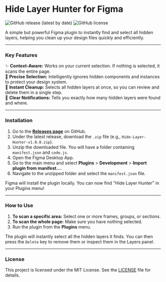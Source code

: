# Hide Layer Hunter for Figma

![GitHub release (latest by date)](https://img.shields.io/github/v/release/enamulkhanbd/figma-hide-layer-hunter?style=for-the-badge)
![GitHub license](https://img.shields.io/github/license/enamulkhanbd/figma-hide-layer-hunter?style=for-the-badge)

A simple but powerful Figma plugin to instantly find and select all hidden layers, helping you clean up your design files quickly and efficiently.

---

### Key Features

✨ **Context-Aware:** Works on your current selection. If nothing is selected, it scans the entire page.</br>
🎯 **Precise Selection:** Intelligently ignores hidden components and instances to protect your design system.</br>
🚀 **Instant Cleanup:** Selects all hidden layers at once, so you can review and delete them in a single step.</br>
🔔 **Clear Notifications:** Tells you exactly how many hidden layers were found and where.

---

### Installation

1.  Go to the **[Releases page](https://github.com/enamulkhanbd/figma-hide-layer-hunter/releases)** on GitHub.
2.  Under the latest release, download the `.zip` file (e.g., `Hide-Layer-Hunter-v1.0.0.zip`).
3.  Unzip the downloaded file. You will have a folder containing `manifest.json` and `code.js`.
4.  Open the Figma Desktop App.
5.  Go to the main menu and select **Plugins** > **Development** > **Import plugin from manifest...**.
6.  Navigate to the unzipped folder and select the `manifest.json` file.

Figma will install the plugin locally. You can now find "Hide Layer Hunter" in your Plugins menu!

---

### How to Use

1.  **To scan a specific area:** Select one or more frames, groups, or sections.
2.  **To scan the whole page:** Make sure you have nothing selected.
3.  Run the plugin from the **Plugins** menu.

The plugin will instantly select all the hidden layers it finds. You can then press the `Delete` key to remove them or inspect them in the Layers panel.

---

### License

This project is licensed under the MIT License. See the [LICENSE](LICENSE) file for details.
